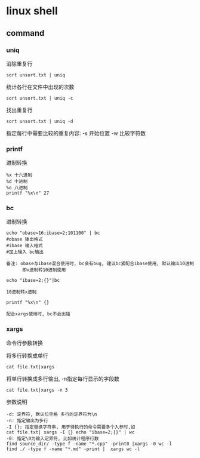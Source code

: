 # linux shell

## command

### uniq

消除重复行

    sort unsort.txt | uniq

统计各行在文件中出现的次数

    sort unsort.txt | uniq -c

找出重复行

    sort unsort.txt | uniq -d

指定每行中需要比较的重复内容: -s 开始位置  -w 比较字符数    


### printf

进制转换

    %x 十六进制
    %d 十进制
    %o 八进制
    printf "%x\n" 27

### bc

进制转换

    echo "obase=16;ibase=2;101100" | bc 
    #obase 输出格式
    #ibase 输入格式
    #加上输入 bc输出

    备注: obase与ibase混合使用时, bc会有bug, 建议bc紧配合ibase使用, 默认输出10进制
          即x进制转10进制使用

    echo "ibase=2;{}"|bc

    10进制转x进制

    printf "%x\n" {}

    配合xargs使用时, bc不会出错

    
### xargs

命令行参数转换

将多行转换成单行

    cat file.txt|xargs

将单行转换成多行输出, -n指定每行显示的字段数

    cat file.txt|xargs -n 3

参数说明

    -d: 定界符, 默认位空格 多行的定界符为\n
    -n: 指定输出为多行
    -I {}: 指定替换字符串, 用于待执行的命令需要多个入参时,如
    cat file.txt| xargs -I {} echo "ibase=2;{}" | wc
    -0: 指定\0为输入定界符, 比如统计程序行数
    find source_dir/ -type f -name "*.cpp" -print0 |xargs -0 wc -l
    find ./ -type f -name "*.md" -print |  xargs wc -l

